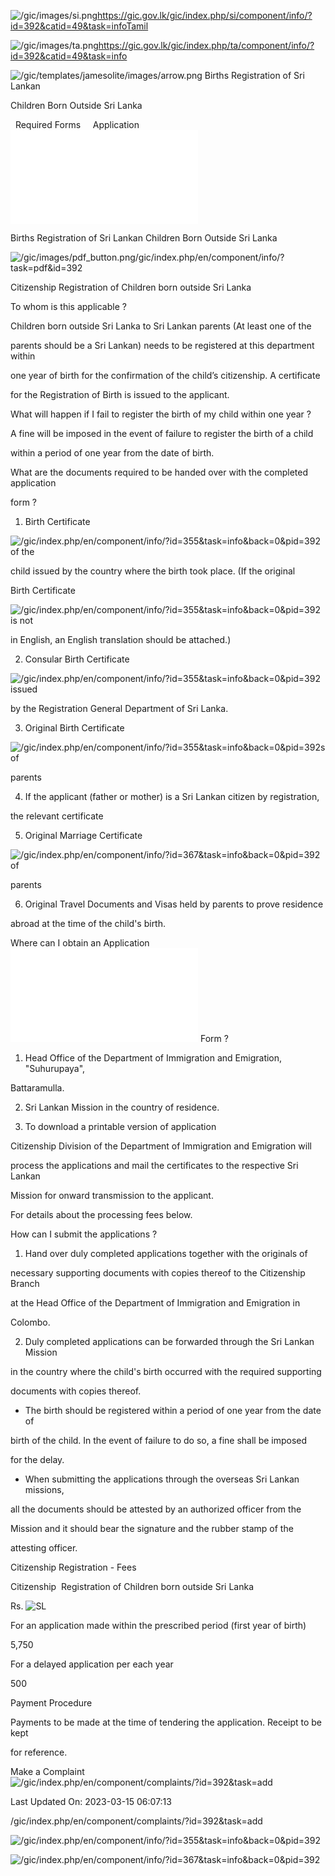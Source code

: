 <!-- Source: https://gic.gov.lk/gic/index.php/en/component/info/?id=392&catid=49&task=info -->

![/gic/images/si.png](/gic/images/si.png)https://gic.gov.lk/gic/index.php/si/component/info/?id=392&catid=49&task=infoTamil

![/gic/images/ta.png](/gic/images/ta.png)https://gic.gov.lk/gic/index.php/ta/component/info/?id=392&catid=49&task=info

![/gic/templates/jamesolite/images/arrow.png](/gic/templates/jamesolite/images/arrow.png) Births Registration of Sri Lankan

Children Born Outside Sri Lanka

  Required Forms     Application ![/gic/pdf/BirthRegistration.pdf](/gic/pdf/BirthRegistration.pdf)

Births Registration of Sri Lankan Children Born Outside Sri Lanka

![/gic/images/pdf_button.png](/gic/images/pdf_button.png)/gic/index.php/en/component/info/?task=pdf&id=392

Citizenship Registration of Children born outside Sri Lanka

To whom is this applicable ?

Children born outside Sri Lanka to Sri Lankan parents (At least one of the

parents should be a Sri Lankan) needs to be registered at this department within

one year of birth for the confirmation of the child’s citizenship. A certificate

for the Registration of Birth is issued to the applicant.

What will happen if I fail to register the birth of my child within one year ?

A fine will be imposed in the event of failure to register the birth of a child

within a period of one year from the date of birth.

What are the documents required to be handed over with the completed application

form ?

 1. Birth Certificate

 ![/gic/index.php/en/component/info/?id=355&task=info&back=0&pid=392](/gic/index.php/en/component/info/?id=355&task=info&back=0&pid=392) of the

 child issued by the country where the birth took place. (If the original

 Birth Certificate

 ![/gic/index.php/en/component/info/?id=355&task=info&back=0&pid=392](/gic/index.php/en/component/info/?id=355&task=info&back=0&pid=392) is not

 in English, an English translation should be attached.)

 2. Consular Birth Certificate

 ![/gic/index.php/en/component/info/?id=355&task=info&back=0&pid=392](/gic/index.php/en/component/info/?id=355&task=info&back=0&pid=392) issued

 by the Registration General Department of Sri Lanka.

 3. Original Birth Certificate

 ![/gic/index.php/en/component/info/?id=355&task=info&back=0&pid=392](/gic/index.php/en/component/info/?id=355&task=info&back=0&pid=392)s of

 parents

 4. If the applicant (father or mother) is a Sri Lankan citizen by registration,

 the relevant certificate

 5. Original Marriage Certificate

 ![/gic/index.php/en/component/info/?id=367&task=info&back=0&pid=392](/gic/index.php/en/component/info/?id=367&task=info&back=0&pid=392) of

 parents

 6. Original Travel Documents and Visas held by parents to prove residence

 abroad at the time of the child's birth.

Where can I obtain an Application ![/gic/pdf/BirthRegistration.pdf](/gic/pdf/BirthRegistration.pdf) Form ?

 1. Head Office of the Department of Immigration and Emigration, "Suhurupaya",

 Battaramulla.

 2. Sri Lankan Mission in the country of residence.

 3. To download a printable version of application

Citizenship Division of the Department of Immigration and Emigration will

process the applications and mail the certificates to the respective Sri Lankan

Mission for onward transmission to the applicant.

For details about the processing fees below.

How can I submit the applications ?

 1. Hand over duly completed applications together with the originals of

 necessary supporting documents with copies thereof to the Citizenship Branch

 at the Head Office of the Department of Immigration and Emigration in

 Colombo.

 2. Duly completed applications can be forwarded through the Sri Lankan Mission

 in the country where the child's birth occurred with the required supporting

 documents with copies thereof.

 * The birth should be registered within a period of one year from the date of

 birth of the child. In the event of failure to do so, a fine shall be imposed

 for the delay.

 * When submitting the applications through the overseas Sri Lankan missions,

 all the documents should be attested by an authorized officer from the

 Mission and it should bear the signature and the rubber stamp of the

 attesting officer.

Citizenship Registration - Fees

Citizenship  Registration of Children born outside Sri Lanka

Rs. ![SL](SL)

For an application made within the prescribed period (first year of birth)

5,750

For a delayed application per each year

500

Payment Procedure

Payments to be made at the time of tendering the application. Receipt to be kept

for reference.

Make a Complaint ![/gic/index.php/en/component/complaints/?id=392&task=add](/gic/index.php/en/component/complaints/?id=392&task=add)

Last Updated On: 2023-03-15 06:07:13

/gic/index.php/en/component/complaints/?id=392&task=add

![/gic/index.php/en/component/info/?id=355&task=info&back=0&pid=392](/gic/index.php/en/component/info/?id=355&task=info&back=0&pid=392)

![/gic/index.php/en/component/info/?id=367&task=info&back=0&pid=392](/gic/index.php/en/component/info/?id=367&task=info&back=0&pid=392)